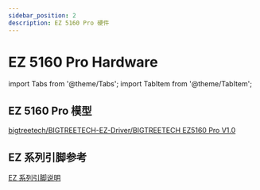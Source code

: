 ```yaml
---
sidebar_position: 2
description: EZ 5160 Pro 硬件
---
```


# EZ 5160 Pro Hardware

<!-- import lib start -->

import Tabs from '@theme/Tabs';
import TabItem from '@theme/TabItem';

<!-- import lib end -->

## EZ 5160 Pro 模型

[bigtreetech/BIGTREETECH-EZ-Driver/BIGTREETECH EZ5160 Pro V1.0](https://github.com/bigtreetech/BIGTREETECH-EZ-Driver/tree/main/BIGTREETECH%20EZ5160%20Pro%20V1.0)

## EZ 系列引脚参考 

[EZ 系列引脚说明](../ez-series-pin.md)
